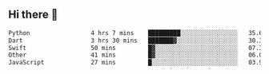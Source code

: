 ## Hi there 👋

<!--
**whirlun/whirlun** is a ✨ _special_ ✨ repository because its `README.md` (this file) appears on your GitHub profile.

Here are some ideas to get you started:

- 🔭 I’m currently working on ...
- 🌱 I’m currently learning ...
- 👯 I’m looking to collaborate on ...
- 🤔 I’m looking for help with ...
- 💬 Ask me about ...
- 📫 How to reach me: ...
- 😄 Pronouns: ...
- ⚡ Fun fact: ...
-->
<!--START_SECTION:waka-->

```txt
Python                 4 hrs 7 mins    █████████░░░░░░░░░░░░░░░░   35.68 %
Dart                   3 hrs 30 mins   ███████▓░░░░░░░░░░░░░░░░░   30.32 %
Swift                  50 mins         █▓░░░░░░░░░░░░░░░░░░░░░░░   07.32 %
Other                  41 mins         █▓░░░░░░░░░░░░░░░░░░░░░░░   06.00 %
JavaScript             27 mins         █░░░░░░░░░░░░░░░░░░░░░░░░   03.97 %
```

<!--END_SECTION:waka-->

